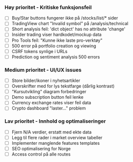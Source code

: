 ### Høy prioritet - Kritiske funksjonsfeil
- [ ] Buy/Star buttons fungerer ikke på /stocks/list/* sider  
- [ ] TradingView chart "Invalid symbol" på /analysis/technical
- [ ] Short analysis feil: 'dict object' has no attribute 'change'
- [ ] Insider trading viser hardkodet/mockup data
- [ ] Pro Tools feil: "Kunne ikke laste pro-verktøy"
- [ ] 500 error på portfolio creation og viewing
- [ ] CSRF tokens synlige i URLs
- [ ] Prediction og sentiment analysis 500 errors

### Medium prioritet - UI/UX issues  
- [ ] Store bilder/ikoner i nyhetsartikler
- [ ] Overskrifter med for lys tekstfarge (dårlig kontrast)
- [ ] "Kursutvikling" diagram forbedringer
- [ ] Demo subscription button feil lenke
- [ ] Currency exchange rates viser feil data
- [ ] Crypto dashboard "laster..." problem

### Lav prioritet - Innhold og optimaliseringer
- [ ] Fjern N/A verdier, erstatt med ekte data
- [ ] Legg til flere rader i market overview tabeller  
- [ ] Implementer manglende features templates
- [ ] SEO optimalisering for Norge
- [ ] Access control på alle routes